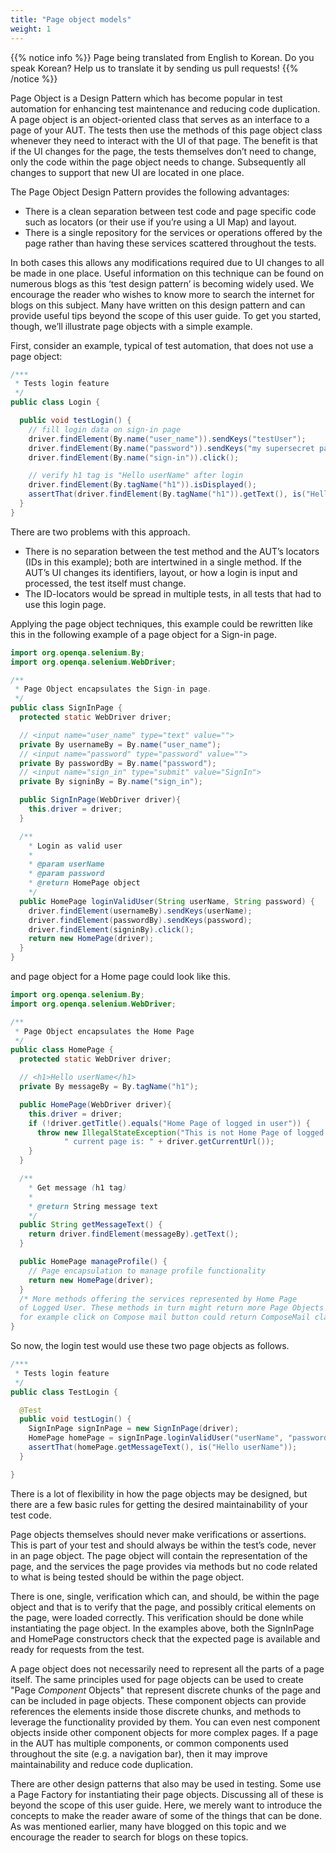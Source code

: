 ```yaml
---
title: "Page object models"
weight: 1
---
```


{{% notice info %}}
<i class="fas fa-language"></i> Page being translated from 
English to Korean. Do you speak Korean? Help us to translate
it by sending us pull requests!
{{% /notice %}}

Page Object is a Design Pattern which has become popular in test automation for
enhancing test maintenance and reducing code duplication. A page object is an
object-oriented class that serves as an interface to a page of your AUT. The
tests then use the methods of this page object class whenever they need to
interact with the UI of that page. The benefit is that if the UI changes for
the page, the tests themselves don’t need to change, only the code within the
page object needs to change. Subsequently all changes to support that new UI
are located in one place.

The Page Object Design Pattern provides the following advantages:

* There is a clean separation between test code and page specific code such as
  locators (or their use if you’re using a UI Map) and layout.
* There is a single repository for the services or operations offered by the page
  rather than having these services scattered throughout the tests.

In both cases this allows any modifications required due to UI changes to all
be made in one place. Useful information on this technique can be found on
numerous blogs as this ‘test design pattern’ is becoming widely used. We
encourage the reader who wishes to know more to search the internet for blogs
on this subject. Many have written on this design pattern and can provide
useful tips beyond the scope of this user guide. To get you started, though,
we’ll illustrate page objects with a simple example.

First, consider an example, typical of test automation, that does not use a
page object:

```java
/***
 * Tests login feature
 */
public class Login {

  public void testLogin() {
    // fill login data on sign-in page
    driver.findElement(By.name("user_name")).sendKeys("testUser");
    driver.findElement(By.name("password")).sendKeys("my supersecret password");
    driver.findElement(By.name("sign-in")).click();

    // verify h1 tag is "Hello userName" after login
    driver.findElement(By.tagName("h1")).isDisplayed();
    assertThat(driver.findElement(By.tagName("h1")).getText(), is("Hello userName"));
  }
}
```

There are two problems with this approach.

* There is no separation between the test method and the AUT’s locators (IDs in 
this example); both are intertwined in a single method. If the AUT’s UI changes 
its identifiers, layout, or how a login is input and processed, the test itself 
must change.
* The ID-locators would be spread in multiple tests, in all tests that had to 
use this login page.

Applying the page object techniques, this example could be rewritten like this
in the following example of a page object for a Sign-in page.

```java
import org.openqa.selenium.By;
import org.openqa.selenium.WebDriver;

/**
 * Page Object encapsulates the Sign-in page.
 */
public class SignInPage {
  protected static WebDriver driver;

  // <input name="user_name" type="text" value="">
  private By usernameBy = By.name("user_name");
  // <input name="password" type="password" value="">
  private By passwordBy = By.name("password");
  // <input name="sign_in" type="submit" value="SignIn">
  private By signinBy = By.name("sign_in");

  public SignInPage(WebDriver driver){
    this.driver = driver;
  }

  /**
    * Login as valid user
    *
    * @param userName
    * @param password
    * @return HomePage object
    */
  public HomePage loginValidUser(String userName, String password) {
    driver.findElement(usernameBy).sendKeys(userName);
    driver.findElement(passwordBy).sendKeys(password);
    driver.findElement(signinBy).click();
    return new HomePage(driver);
  }
}
```

and page object for a Home page could look like this.

```java
import org.openqa.selenium.By;
import org.openqa.selenium.WebDriver;

/**
 * Page Object encapsulates the Home Page
 */
public class HomePage {
  protected static WebDriver driver;

  // <h1>Hello userName</h1>
  private By messageBy = By.tagName("h1");

  public HomePage(WebDriver driver){
    this.driver = driver;
    if (!driver.getTitle().equals("Home Page of logged in user")) {
      throw new IllegalStateException("This is not Home Page of logged in user," +
            " current page is: " + driver.getCurrentUrl());
    }
  }

  /**
    * Get message (h1 tag)
    *
    * @return String message text
    */
  public String getMessageText() {
    return driver.findElement(messageBy).getText();
  }

  public HomePage manageProfile() {
    // Page encapsulation to manage profile functionality
    return new HomePage(driver);
  }
  /* More methods offering the services represented by Home Page
  of Logged User. These methods in turn might return more Page Objects
  for example click on Compose mail button could return ComposeMail class object */
}
```

So now, the login test would use these two page objects as follows.

```java
/***
 * Tests login feature
 */
public class TestLogin {

  @Test
  public void testLogin() {
    SignInPage signInPage = new SignInPage(driver);
    HomePage homePage = signInPage.loginValidUser("userName", "password");
    assertThat(homePage.getMessageText(), is("Hello userName"));
  }

}
```

There is a lot of flexibility in how the page objects may be designed, but
there are a few basic rules for getting the desired maintainability of your
test code.

Page objects themselves should never make verifications or assertions. This is
part of your test and should always be within the test’s code, never in an page
object. The page object will contain the representation of the page, and the
services the page provides via methods but no code related to what is being
tested should be within the page object.

There is one, single, verification which can, and should, be within the page
object and that is to verify that the page, and possibly critical elements on
the page, were loaded correctly. This verification should be done while
instantiating the page object. In the examples above, both the SignInPage and
HomePage constructors check that the expected page is available and ready for
requests from the test.

A page object does not necessarily need to represent all the parts of a
page itself. The same principles used for page objects can be used to
create "Page _Component_ Objects" that represent discrete chunks of the
page and can be included in page objects. These component objects can
provide references the elements inside those discrete chunks, and
methods to leverage the functionality provided by them. You can even
nest component objects inside other component objects for more complex
pages. If a page in the AUT has multiple components, or common
components used throughout the site (e.g. a navigation bar), then it
may improve maintainability and reduce code duplication.

There are other design patterns that also may be used in testing. Some use a
Page Factory for instantiating their page objects. Discussing all of these is
beyond the scope of this user guide. Here, we merely want to introduce the
concepts to make the reader aware of some of the things that can be done. As
was mentioned earlier, many have blogged on this topic and we encourage the
reader to search for blogs on these topics.
